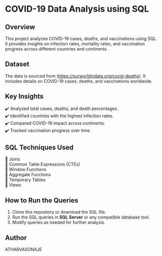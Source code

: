 # COVID-19 Data Analysis using SQL  

## Overview  
This project analyzes COVID-19 cases, deaths, and vaccinations using SQL. It provides insights on infection rates, mortality rates, and vaccination progress across different countries and continents.  

## Dataset  
The data is sourced from (https://ourworldindata.org/covid-deaths). It includes details on COVID-19 cases, deaths, and vaccinations worldwide.  

## Key Insights  
✔️ Analyzed total cases, deaths, and death percentages.  
✔️ Identified countries with the highest infection rates.  
✔️ Compared COVID-19 impact across continents.  
✔️ Tracked vaccination progress over time.  

## SQL Techniques Used  
🔹 Joins  
🔹 Common Table Expressions (CTEs)  
🔹 Window Functions  
🔹 Aggregate Functions  
🔹 Temporary Tables  
🔹 Views  

## How to Run the Queries  
1. Clone this repository or download the SQL file.  
2. Run the SQL queries in **SQL Server** or any compatible database tool.  
3. Modify queries as needed for further analysis.  

## Author  
ATHARVASONAJE  
